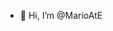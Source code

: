 - 👋 Hi, I’m @MarioAtE

<!---
MarioAtE/MarioAtE is a ✨ special ✨ repository because its `README.md` (this file) appears on your GitHub profile.
You can click the Preview link to take a look at your changes.
--->
